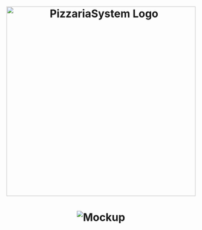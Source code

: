 <h1 align="center">
    <img alt="PizzariaSystem Logo" src="https://i.imgur.com/j100xd6.png" width="500px" />
</h1>

<h1 align="center">
<img alt="Mockup" src="https://imgur.com/woAZxDh"">
</h1>



